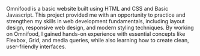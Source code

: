 Omnifood is a basic website built using HTML and CSS and Basic Javascript. This project provided me with an opportunity to practice and strengthen my skills in web development fundamentals, including layout design, responsive web design, and modern styling techniques. By working on Omnifood, I gained hands-on experience with essential concepts like Flexbox, Grid, and media queries, while also learning how to create clean, user-friendly interfaces.

